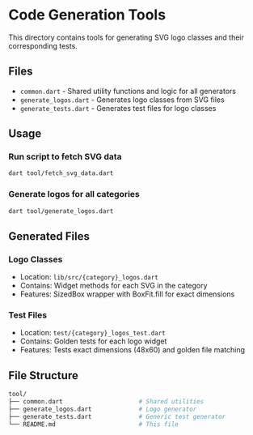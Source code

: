 # Code Generation Tools

This directory contains tools for generating SVG logo classes and their corresponding tests.

## Files

- `common.dart` - Shared utility functions and logic for all generators
- `generate_logos.dart` - Generates logo classes from SVG files
- `generate_tests.dart` - Generates test files for logo classes

## Usage

### Run script to fetch SVG data

```bash
dart tool/fetch_svg_data.dart
```

### Generate logos for all categories

```bash
dart tool/generate_logos.dart
```

## Generated Files

### Logo Classes

- Location: `lib/src/{category}_logos.dart`
- Contains: Widget methods for each SVG in the category
- Features: SizedBox wrapper with BoxFit.fill for exact dimensions

### Test Files

- Location: `test/{category}_logos_test.dart`
- Contains: Golden tests for each logo widget
- Features: Tests exact dimensions (48x60) and golden file matching

## File Structure

```bash
tool/
├── common.dart                     # Shared utilities
├── generate_logos.dart             # Logo generator
├── generate_tests.dart             # Generic test generator
└── README.md                       # This file
```

